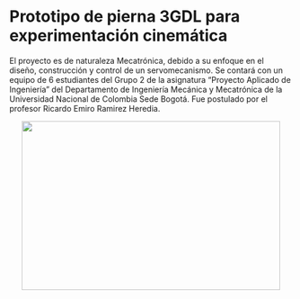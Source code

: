 # Prototipo de pierna 3GDL para experimentación cinemática
El proyecto es de naturaleza Mecatrónica, debido a su enfoque en el diseño, construcción y control de un servomecanismo. Se contará con un equipo de 6 estudiantes del Grupo 2 de la asignatura “Proyecto Aplicado de Ingeniería” del Departamento de Ingeniería Mecánica y Mecatrónica de la Universidad Nacional de Colombia Sede Bogotá. Fue postulado por el profesor Ricardo Emiro Ramirez Heredia.
<p align="center">
  <img width="460" height="300" src="https://www.researchgate.net/profile/Arun-Samantaray/publication/263277248/figure/fig1/AS:614048953540620@1523412087965/Schematic-representation-of-quadruped-robot-with-compliant-legs.png">
</p>
